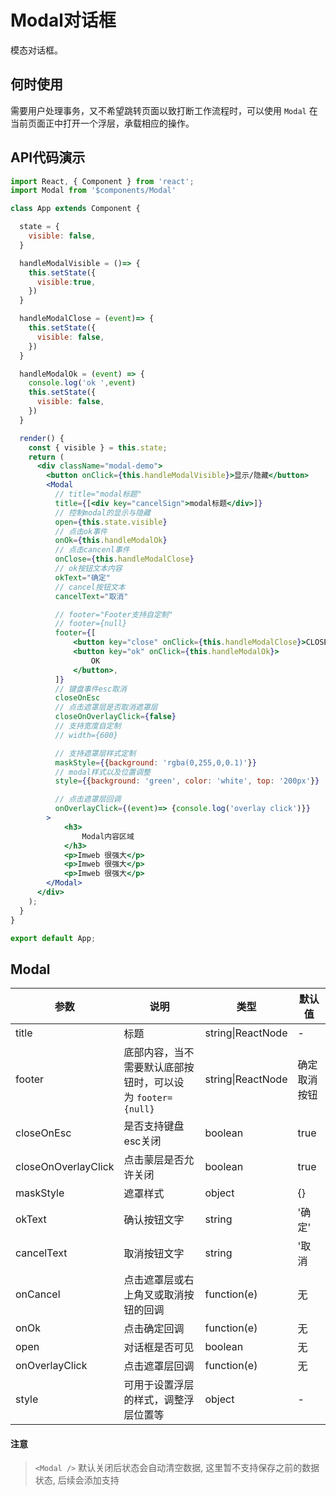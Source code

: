 # Modal对话框

模态对话框。

## 何时使用

需要用户处理事务，又不希望跳转页面以致打断工作流程时，可以使用 `Modal` 在当前页面正中打开一个浮层，承载相应的操作。 

## API代码演示

```jsx
import React, { Component } from 'react';
import Modal from '$components/Modal'

class App extends Component {

  state = {
    visible: false,
  }

  handleModalVisible = ()=> {
    this.setState({
      visible:true,
    })
  }

  handleModalClose = (event)=> {
    this.setState({
      visible: false,
    })
  }

  handleModalOk = (event) => {
    console.log('ok ',event)
    this.setState({
      visible: false,
    })
  }

  render() {
    const { visible } = this.state;
    return (
      <div className="modal-demo">
        <button onClick={this.handleModalVisible}>显示/隐藏</button>
        <Modal
          // title="modal标题"
          title={[<div key="cancelSign">modal标题</div>]}
          // 控制modal的显示与隐藏
          open={this.state.visible}
          // 点击ok事件 
          onOk={this.handleModalOk}
          // 点击cancenl事件
          onClose={this.handleModalClose}
          // ok按钮文本内容
          okText="确定"
          // cancel按钮文本
          cancelText="取消"

          // footer="Footer支持自定制"
          // footer={null}
          footer={[
              <button key="close" onClick={this.handleModalClose}>CLOSE</button>,
              <button key="ok" onClick={this.handleModalOk}>
                  OK
              </button>,
          ]}
          // 键盘事件esc取消
          closeOnEsc
          // 点击遮罩层是否取消遮罩层
          closeOnOverlayClick={false}
          // 支持宽度自定制
          // width={600}

          // 支持遮罩层样式定制
          maskStyle={{background: 'rgba(0,255,0,0.1)'}}
          // modal样式以及位置调整
          style={{background: 'green', color: 'white', top: '200px'}}

          // 点击遮罩层回调
          onOverlayClick={(event)=> {console.log('overlay click')}}
        >
            <h3>
                Modal内容区域
            </h3>
            <p>Imweb 很强大</p>
            <p>Imweb 很强大</p>
            <p>Imweb 很强大</p>
        </Modal>
      </div>
    );
  }
}

export default App;
```

## Modal

| 参数 | 说明 | 类型 | 默认值 |
| --- | --- | --- | --- |
| title | 标题 | string\|ReactNode | - |
| footer | 底部内容，当不需要默认底部按钮时，可以设为 `footer={null}` | string\|ReactNode | 确定取消按钮 |
| closeOnEsc | 是否支持键盘esc关闭 | boolean | true |
| closeOnOverlayClick | 点击蒙层是否允许关闭 | boolean | true |
| maskStyle | 遮罩样式 | object | {} |
| okText | 确认按钮文字 | string | '确定' |
| cancelText | 取消按钮文字 | string | '取消 |
| onCancel | 点击遮罩层或右上角叉或取消按钮的回调 | function(e) | 无 |
| onOk | 点击确定回调 | function(e) | 无 |
| open | 对话框是否可见 | boolean | 无 |
| onOverlayClick | 点击遮罩层回调 | function(e) | 无 |
| style | 可用于设置浮层的样式，调整浮层位置等 | object | - |

#### 注意

> `<Modal />` 默认关闭后状态会自动清空数据, 这里暂不支持保存之前的数据状态, 后续会添加支持